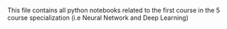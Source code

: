 This file contains all python notebooks related to the first course in the 5 course specialization (i.e Neural Network and Deep Learning)
